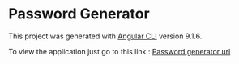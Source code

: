 # Password Generator

This project was generated with [Angular CLI](https://github.com/angular/angular-cli) version 9.1.6.

To view the application just go to this link : [Password generator url](https://password-generator-angular.web.app/)


